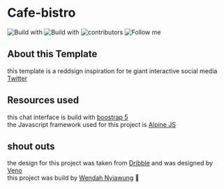 # Cafe-bistro
![Build with](https://img.shields.io/badge/Build%20with-Boostrap-blue)
![Build with](https://img.shields.io/badge/Build%20with-Alpine%20Js-red)
![contributors](https://img.shields.io/badge/Contributors-1-green)
![Follow me](https://img.shields.io/twitter/follow/wendahdesmond?label=Follow&style=social)

## About this Template
this template is a reddsign inspiration for te giant interactive social media [Twitter](https://twitter.com/?lang=en)

## Resources used
this chat interface is build with [boostrap 5 ](https://v5.getbootstrap.com/) <br>
the Javascript framework used for this project is [Alpine JS](https://github.com/alpinejs/alpine) <br>

## shout outs
the design for this project was taken from [Dribble](https://dribbble.com/shots/7096585-Chat-App) and was designed by [Veno](https://dribbble.com/Veno_Design)<br>
this project was build by [Wendah Nyiawung](https://github.com/WendahNyiawung) 📖


